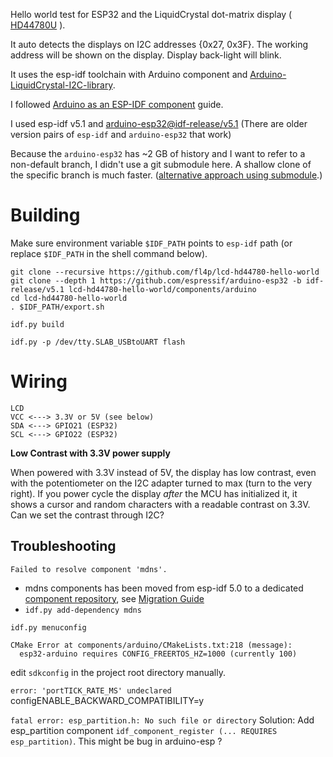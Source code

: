 
Hello world test for ESP32 and the LiquidCrystal dot-matrix display ( [HD44780U](https://www.sparkfun.com/datasheets/LCD/HD44780.pdf) ).

It auto detects the displays on I2C addresses {0x27, 0x3F}. The working address will be shown on the display.
Display back-light will blink.

It uses the esp-idf toolchain with Arduino component and [Arduino-LiquidCrystal-I2C-library](https://github.com/fdebrabander/Arduino-LiquidCrystal-I2C-library).

I followed [Arduino as an ESP-IDF component](https://espressif-docs.readthedocs-hosted.com/projects/arduino-esp32/en/latest/esp-idf_component.html) guide.

I used esp-idf v5.1 and [arduino-esp32@idf-release/v5.1](https://github.com/espressif/arduino-esp32/tree/idf-release/v5.1)
(There are older version pairs of `esp-idf` and `arduino-esp32` that work)

Because the `arduino-esp32` has ~2 GB of history and I want to refer to a non-default branch, I didn't use a git submodule here.
A shallow clone of the specific branch is much faster. ([alternative approach using submodule](https://gist.github.com/kouk/3ba77edce12e95c1f779).)

# Building

Make sure environment variable `$IDF_PATH` points to `esp-idf` path (or replace `$IDF_PATH` in the shell command below).

```
git clone --recursive https://github.com/fl4p/lcd-hd44780-hello-world
git clone --depth 1 https://github.com/espressif/arduino-esp32 -b idf-release/v5.1 lcd-hd44780-hello-world/components/arduino
cd lcd-hd44780-hello-world
. $IDF_PATH/export.sh

idf.py build

idf.py -p /dev/tty.SLAB_USBtoUART flash

```

# Wiring
```
LCD
VCC <---> 3.3V or 5V (see below)
SDA <---> GPIO21 (ESP32)
SCL <---> GPIO22 (ESP32)
```

**Low Contrast with 3.3V power supply**

When powered with 3.3V instead of 5V, the display has low contrast, even with the potentiometer on the I2C adapter
turned to max (turn to the very right). If you power cycle the display *after* the MCU has initialized it,
it shows a cursor and random characters with a readable contrast on 3.3V. Can we set the contrast through I2C?


## Troubleshooting
`Failed to resolve component 'mdns'.`
* mdns components has been moved from esp-idf 5.0 to a dedicated [component repository](https://github.com/espressif/esp-protocols/tree/master), see 
[Migration Guide](https://docs.espressif.com/projects/esp-idf/en/latest/esp32/migration-guides/release-5.x/5.0/removed-components.html)
* `idf.py add-dependency mdns`


`idf.py menuconfig`
```
CMake Error at components/arduino/CMakeLists.txt:218 (message):
  esp32-arduino requires CONFIG_FREERTOS_HZ=1000 (currently 100)
```
edit `sdkconfig` in the project root directory manually.


`error: 'portTICK_RATE_MS' undeclared`
configENABLE_BACKWARD_COMPATIBILITY=y


`fatal error: esp_partition.h: No such file or directory`
Solution: Add esp_partition component `idf_component_register (... REQUIRES esp_partition)`. This might be bug in arduino-esp ?






